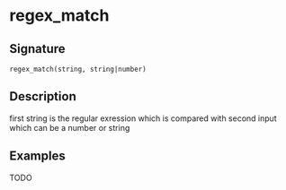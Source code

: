 # regex_match

## Signature

`regex_match(string, string|number)`

## Description

first string is the regular exression which is compared with second input which can be a number or string

## Examples

TODO
